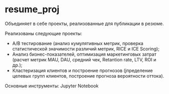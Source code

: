 # resume_proj

Объединяет в себе проекты, реализованные для публикации в резюме.

Реализованы следующие проекты:

- A/B тестирование (анализ кумулятивных метрик, проверка статистической значимости различий метрик, RICE и ICE Scoring);
- Анализ бизнес-показателей, оптимизация маркетинговых затрат (расчет метрик MAU, DAU, средний чек, Retantion rate, LTV, ROI и др.);
- Кластеризация клиентов и построение прогнозов (jпределение целевыx групп клиентов, построение прогноза вероятности оттока).

Основные инструменты: Jupyter Notebook

